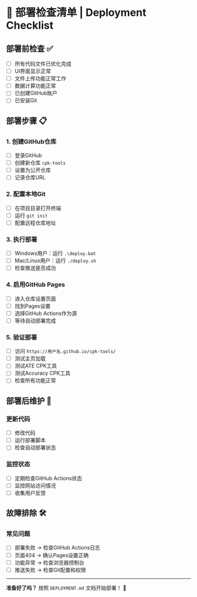 # 🚀 部署检查清单 | Deployment Checklist

## 部署前检查 ✅

- [ ] 所有代码文件已优化完成
- [ ] UI界面显示正常
- [ ] 文件上传功能正常工作
- [ ] 数据计算功能正常
- [ ] 已创建GitHub账户
- [ ] 已安装Git

## 部署步骤 📋

### 1. 创建GitHub仓库
- [ ] 登录GitHub
- [ ] 创建新仓库 `cpk-tools`
- [ ] 设置为公开仓库
- [ ] 记录仓库URL

### 2. 配置本地Git
- [ ] 在项目目录打开终端
- [ ] 运行 `git init`
- [ ] 配置远程仓库地址

### 3. 执行部署
- [ ] Windows用户：运行 `.\deploy.bat`
- [ ] Mac/Linux用户：运行 `./deploy.sh`
- [ ] 检查推送是否成功

### 4. 启用GitHub Pages
- [ ] 进入仓库设置页面
- [ ] 找到Pages设置
- [ ] 选择GitHub Actions作为源
- [ ] 等待自动部署完成

### 5. 验证部署
- [ ] 访问 `https://用户名.github.io/cpk-tools/`
- [ ] 测试主页加载
- [ ] 测试ATE CPK工具
- [ ] 测试Accuracy CPK工具
- [ ] 检查所有功能正常

## 部署后维护 🔧

### 更新代码
- [ ] 修改代码
- [ ] 运行部署脚本
- [ ] 检查自动部署状态

### 监控状态
- [ ] 定期检查GitHub Actions状态
- [ ] 监控网站访问情况
- [ ] 收集用户反馈

## 故障排除 🛠️

### 常见问题
- [ ] 部署失败 → 检查GitHub Actions日志
- [ ] 页面404 → 确认Pages设置正确
- [ ] 功能异常 → 检查浏览器控制台
- [ ] 推送失败 → 检查Git配置和权限

---

**准备好了吗？** 
按照 `DEPLOYMENT.md` 文档开始部署！ 🚀
